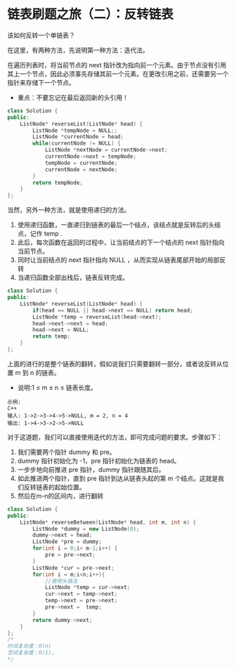 # 链表刷题之旅（二）：反转链表


该如何反转一个单链表？

在这里，有两种方法，先说明第一种方法：迭代法。

在遍历列表时，将当前节点的 next 指针改为指向前一个元素。由于节点没有引用其上一个节点，因此必须事先存储其前一个元素。在更改引用之前，还需要另一个指针来存储下一个节点。

* 重点：不要忘记在最后返回新的头引用！

```C++
class Solution {
public:
    ListNode* reverseList(ListNode* head) {
        ListNode *tempNode = NULL;;
        ListNode *currentNode = head;
        while(currentNode != NULL) {
            ListNode *nextNode = currentNode->next;
            currentNode->next = tempNode;
            tempNode = currentNode;
            currentNode = nextNode;
        }
        return tempNode;
    }
};
```
当然，另外一种方法，就是使用递归的方法。
1. 使用递归函数，一直递归到链表的最后一个结点，该结点就是反转后的头结点，记作 temp .
2. 此后，每次函数在返回的过程中，让当前结点的下一个结点的 next 指针指向当前节点。
3. 同时让当前结点的 next 指针指向 NULL ，从而实现从链表尾部开始的局部反转
4. 当递归函数全部出栈后，链表反转完成。

```C++
class Solution {
public:
    ListNode* reverseList(ListNode* head) {
        if(head == NULL || head->next == NULL) return head;
        ListNode *temp = reverseList(head->next);
        head->next->next = head;
        head->next = NULL;
        return temp;
    }
};
```

上面的进行的是整个链表的翻转，假如说我们只需要翻转一部分，或者说反转从位置 m 到 n 的链表。

* 说明:1 ≤ m ≤ n ≤ 链表长度。

```
示例:
C++
输入: 1->2->3->4->5->NULL, m = 2, n = 4
输出: 1->4->3->2->5->NULL
```

对于这道题，我们可以直接使用迭代的方法，即可完成问题的要求。步骤如下：

1. 我们需要两个指针 dummy 和 pre。
2. dummy 指针初始化为 -1，pre 指针初始化为链表的 head。
3. 一步步地向前推进 pre 指针，dummy 指针跟随其后。
4. 如此推进两个指针，直到 pre 指针到达从链表头起的第 m 个结点。这就是我们反转链表的起始位置。
5. 然后在m-n的区间内，进行翻转

```C++
class Solution {
public:
    ListNode* reverseBetween(ListNode* head, int m, int n) {
        ListNode *dummy = new ListNode(0);
        dummy->next = head;
        ListNode *pre = dummy;
        for(int i = 0;i< m-1;i++) {
            pre = pre->next;
        }
        ListNode *cur = pre->next;
        for(int i = m;i<n;i++){
            //使用头插法
            ListNode *temp = cur->next;
            cur->next = temp->next;
            temp->next = pre->next;
            pre->next =  temp;
        }
        return dummy->next;
    }
};
/* 
时间复杂度：O(n)
空间复杂度：O(1)。
*/
```


